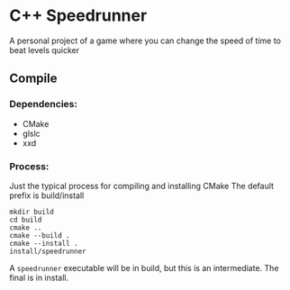 # C++ Speedrunner
A personal project of a game where you can change the speed of time to beat levels quicker
## Compile
### Dependencies:
- CMake
- glslc
- xxd
### Process:
Just the typical process for compiling and installing CMake
The default prefix is build/install
```
mkdir build
cd build
cmake ..
cmake --build .
cmake --install .
install/speedrunner
```
A `speedrunner` executable will be in build, but this is an intermediate. The final is in install.
